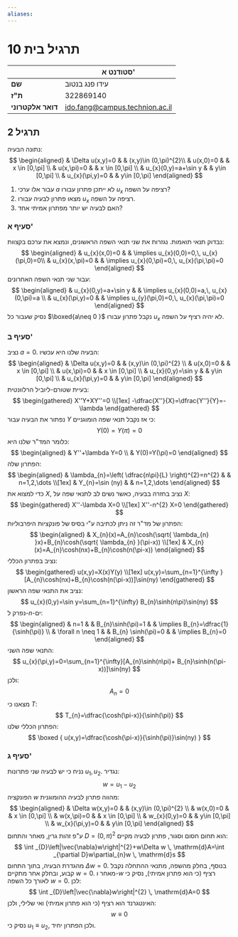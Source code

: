 ```yaml
---
aliases:
---
```

# תרגיל בית 10


|  | סטודנט א' |
| ---- | ---- |
| **שם** | עידו פנג בנטוב
| **ת"ז** | 322869140
| **דואר אלקטרוני** | ido.fang@campus.technion.ac.il

## תרגיל 2
נתונה הבעיה:
$$
\begin{aligned}
 & \Delta u(x,y)=0 &  & (x,y)\in (0,\pi)^{2}\\
 & u(x,0)=0 &  & x \in [0,\pi] \\
 & u(x,\pi)=0 &  & x \in [0,\pi] \\
 & u_{x}(0,y)=a+\sin y &  & y\in [0,\pi] \\
 & u_{x}(\pi,y)=0 &  & y\in [0,\pi]
\end{aligned}
$$
1. עבור אלו ערכי $a$ לא ייתכן פתרון עבורו $u_{x}$ רציפה על השפה?
2. מצאו פתרון לבעיה עבורו $u_{x}$ רציפה על השפה.
3. האם לבעיה יש יותר מפתרון אמיתי אחד?

### סעיף א'
נבדוק תנאי תואמות. נגזרות את שני תנאי השפה הראשונים, ונמצא את ערכם בקצוות:
$$
\begin{aligned}
 & u_{x}(x,0)=0  &  & \implies u_{x}(0,0)=0,\, u_{x}(\pi,0)=0\\
 & u_{x}(x,\pi)=0 &  & \implies u_{x}(0,\pi)=0,\, u_{x}(\pi,\pi)=0
\end{aligned}
$$
עבור שני תנאי השפה האחרונים:
$$
\begin{aligned}
 & u_{x}(0,y)=a+\sin y  &  & \implies u_{x}(0,0)=a,\, u_{x}(0,\pi)=a \\
 & u_{x}(\pi,y)=0 &  & \implies u_{y}(\pi,0)=0,\, u_{x}(\pi,\pi)=0
\end{aligned}
$$
נסיק שעבור כל $\boxed{a\neq 0 }$ נקבל פתרון עבורו $u_{x}$ לא יהיה רציף על השפה.

### סעיף ב'
נציב $a=0$. הבעיה שלנו היא עכשיו:
$$
\begin{aligned}
 & \Delta u(x,y)=0 &  & (x,y)\in (0,\pi)^{2} \\
 & u(x,0)=0 &  & x \in [0,\pi] \\
 & u(x,\pi)=0 &  & x \in [0,\pi] \\
 & u_{x}(0,y)=\sin y &  & y\in [0,\pi] \\
 & u_{x}(\pi,y)=0 &  & y\in [0,\pi]
\end{aligned}
$$
בעיית שטורם-ליוביל הרלוונטית:
$$
\begin{gathered}
X''Y+XY''=0 \\[1ex]
-\dfrac{X''}{X}=\dfrac{Y''}{Y}=-\lambda
\end{gathered}
$$
נפתור את הבעיה עבור $Y$ כי אז נקבל תנאי שפה הומוגניים:
$$
Y(0)=Y(\pi)=0
$$
כלומר המד"ר שלנו היא:
$$
\begin{aligned}
 & Y''+\lambda Y=0 \\
 & Y(0)=Y(\pi)=0
\end{aligned}
$$
הפתרון שלה:
$$
\begin{aligned}
 & \lambda_{n}=\left( \dfrac{n\pi}{L} \right)^{2}=n^{2}  & &  n=1,2,\dots \\[1ex]
 & Y_{n}=\sin (ny) &  & n=1,2,\dots 
\end{aligned}
$$
כדי למצוא את $X$, נציב בחזרה בבעיה, כאשר נשים לב לתנאי שפה על $X$:
$$
\begin{gathered}
  X''-\lambda X=0  \\[1ex]
X''-n^{2} X=0
\end{gathered}
$$
הפתרון של מד"ר זה ניתן לכתיבה ע"י בסיס של פונקציות היפרבוליות:
$$
\begin{aligned}
 & X_{n}(x)=A_{n}\cosh(\sqrt{ \lambda_{n} }x)+B_{n}\cosh(\sqrt{ \lambda_{n} }(\pi-x)) \\[1ex]
 & X_{n}(x)=A_{n}\cosh(nx)+B_{n}\cosh(n(\pi-x))
\end{aligned}
$$
נציב בפתרון הכללי:
$$
\begin{gathered}
u(x,y)=X(x)Y(y) \\[1ex]
u(x,y)=\sum_{n=1}^{\infty }[A_{n}\cosh(nx)+B_{n}\cosh(n(\pi-x))]\sin(ny) 
\end{gathered}
$$
נציב את התנאי שפה הראשון:
$$
u_{x}(0,y)=\sin y=\sum_{n=1}^{\infty} B_{n}\sinh(n\pi)\sin(ny)
$$
נפרק ל-$n$-ים:
$$
\begin{aligned}
 & n=1 &  & B_{n}\sinh(\pi)=1 &  & \implies  B_{n}=\dfrac{1}{\sinh(\pi)} \\
 & \forall n \neq 1 &  & B_{n} \sinh(\pi)=0 &  & \implies B_{n}=0
\end{aligned}
$$
התנאי שפה השני:
$$
u_{x}(\pi,y)=0=\sum_{n=1}^{\infty}[A_{n}\sinh(n\pi)+ B_{n}\sinh(n(\pi-x))]\sin(ny) 
$$
ולכן:
$$
A_{n}=0
$$
מצאנו כי $T$:
$$
T_{n}=\dfrac{\cosh(\pi-x)}{\sinh(\pi)}
$$
הפתרון הכללי שלנו:
$$
\boxed {
u(x,y)=\dfrac{\cosh(\pi-x)}{\sinh(\pi)}\sin(ny)
 }
$$

### סעיף ג'
נניח כי יש לבעיה שני פתרונות ${u}_{1},{u}_{2}$. נגדיר:
$$
w={u}_{1}-{u}_{2}
$$
הפונקציה $w$ מהווה פתרון לבעיה ההומוגנית:
$$
\begin{aligned}
 & \Delta w(x,y)=0 &  & (x,y)\in (0,\pi)^{2} \\
 & w(x,0)=0 &  & x \in [0,\pi] \\
 & w(x,\pi)=0 &  & x \in [0,\pi] \\
 & w_{x}(0,y)=0 &  & y\in [0,\pi] \\
 & w_{x}(\pi,y)=0 &  & y\in [0,\pi]
\end{aligned}
$$
ע"פ זהות גרין, מאחר והתחום $D=(0,\pi)^{2}$ הוא תחום חסום וסגור, פתרון לבעיה מקיים:
$$
\int _{D}\left|\vec{\nabla}w\right|^{2}+w\Delta w \, \mathrm{d}A=\int _{\partial D}w\partial_{n}w \, \mathrm{d}s  
$$
מהגדרת הבעיה, בתוך התחום $\Delta w=0$.
בנוסף, בחלק מהשפה, מתנאי ההתחלה נקבל קבוע, ובחלק אחר מתקיים $w=0$. מאחר ו-$w$ רציף (כי הוא פתרון אמיתי), נסיק כי לאורך כל השפה $w=0$.
לכן:
$$
\int _{D}\left|\vec{\nabla}w\right|^{2} \, \mathrm{d}A=0 
$$
האינטגרנד הוא רציף (כי הוא פתרון אמיתי) ואי שלילי, ולכן:
$$
w\equiv 0
$$
נסיק כי ${u}_{1}\equiv{u}_{2}$, ולכן הפתרון יחיד.
